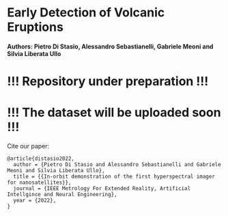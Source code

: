 # Early Detection of Volcanic Eruptions
#### Authors: Pietro Di Stasio, Alessandro Sebastianelli, Gabriele Meoni and Silvia Liberata Ullo

# !!! Repository under preparation !!!

# !!! The dataset will be uploaded soon !!!




Cite our paper:

    @article{distasio2022,
      author = {Pietro Di Stasio and Alessandro Sebastianelli and Gabriele Meoni and Silvia Liberata Ullo},
      title = {{In-orbit demonstration of the first hyperspectral imager for nanosatellites}},
      journal = {IEEE Metrology For Extended Reality, Artificial Intellgince and Neural Engineering},
      year = {2022},
    }
  
